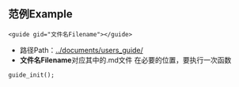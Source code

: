 ## 范例Example
```
<guide gid="文件名Filename"></guide>
```
- 路径Path：[../documents/users_guide/](../documents/users_guide/)
- **文件名Filename**对应其中的\.md文件
在必要的位置，要执行一次函数
```
guide_init();
```